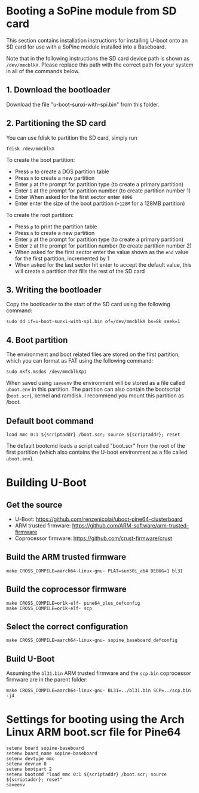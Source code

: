 # Booting a SoPine module from SD card

This section contains installation instructions for installing U-boot onto an SD card for use with a SoPine module installed into a Baseboard.

Note that in the following instructions the SD card device path is shown as `/dev/mmcblkX`. Please replace this path with the correct path for your system in all of the commands below.

## 1. Download the bootloader

Download the file "u-boot-sunxi-with-spi.bin" from this folder.

## 2. Partitioning the SD card

You can use fdisk to partition the SD card, simply run

`fdisk /dev/mmcblkX`

To create the boot partition:

 - Press `o` to create a DOS partition table
 - Press `n` to create a new partition
 - Enter `p` at the prompt for partition type (to create a primary partition)
 - Enter `1` at the prompt for partition number (to create partition number 1)
 - Enter When asked for the first sector enter `4096`
 - Enter enter the size of the boot partition (`+128M` for a 128MB partition)

To create the root partition:

 - Press `p` to print the partition table
 - Press `n` to create a new partition
 - Enter `p` at the prompt for partition type (to create a primary partition)
 - Enter `2` at the prompt for partition number (to create partition number 2)
 - When asked for the first sector enter the value shown as the `end` value for the first partition, incremented by 1
 - When asked for the last sector hit enter to accept the default value, this will create a partition that fills the rest of the SD card

## 3. Writing the bootloader

Copy the bootloader to the start of the SD card using the following command:

`sudo dd if=u-boot-sunxi-with-spl.bin of=/dev/mmcblkX bs=8k seek=1`

## 4. Boot partition

The environment and boot related files are stored on the first partition, which you can format as FAT using the following command:

`sudo mkfs.msdos /dev/mmcblkXp1`

When saved using `saveenv` the environment will be stored as a file called `uboot.env` in this partition. The partition can also contain the bootscript (`boot.scr`), kernel and ramdisk. I recommend you mount this partition as /boot.

## Default boot command

`load mmc 0:1 ${scriptaddr} /boot.scr; source ${scriptaddr}; reset`

The default bootcmd loads a script called "boot.scr" from the root of the first partition (which also contains the U-boot environment as a file called `uboot.env`).

# Building U-Boot

## Get the source
 
 - U-Boot: https://github.com/renzenicolai/uboot-pine64-clusterboard
 - ARM trusted firmware: https://github.com/ARM-software/arm-trusted-firmware
 - Coprocessor firmware: https://github.com/crust-firmware/crust

## Build the ARM trusted firmware

`make CROSS_COMPILE=aarch64-linux-gnu- PLAT=sun50i_a64 DEBUG=1 bl31`

## Build the coprocessor firmware

```
make CROSS_COMPILE=or1k-elf- pine64_plus_defconfig
make CROSS_COMPILE=or1k-elf- scp
```

## Select the correct configuration

`make CROSS_COMPILE=aarch64-linux-gnu- sopine_baseboard_defconfig`

## Build U-Boot

Assuming the `bl31.bin` ARM trusted firmware and the `scp.bin` coprocessor firmware are in the parent folder:

`make CROSS_COMPILE=aarch64-linux-gnu- BL31=../bl31.bin SCP=../scp.bin -j4`
 
# Settings for booting using the Arch Linux ARM boot.scr file for Pine64

```
setenv board sopine-baseboard
setenv board_name sopine-baseboard
setenv devtype mmc
setenv devnum 0
setenv bootpart 2
setenv bootcmd "load mmc 0:1 ${scriptaddr} /boot.scr; source ${scriptaddr}; reset"
saveenv
```
